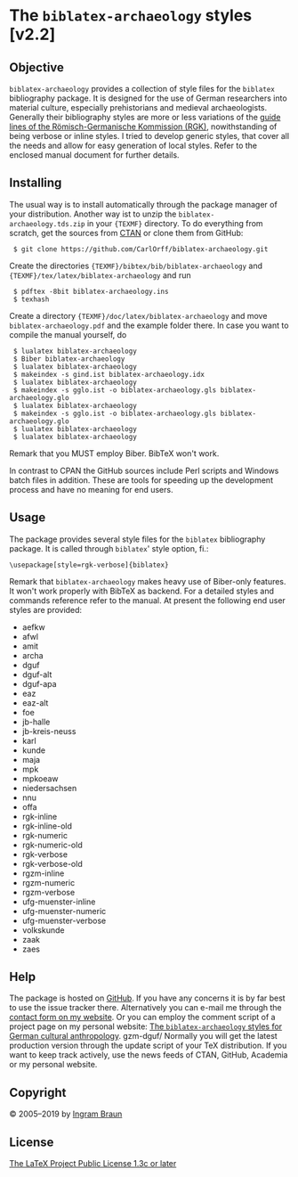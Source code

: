 # The `biblatex-archaeology` styles [v2.2]

## Objective

`biblatex-archaeology` provides a collection of style files for the `biblatex` bibliography package. It is designed for the use of German researchers into material culture, especially prehistorians and medieval archaeologists. Generally their bibliography styles are more or less variations of the [guide lines of the Römisch-Germanische Kommission (RGK)](https://www.uni-bamberg.de/fileadmin/uni/fakultaeten/ggeo_professuren/fruehgesch_archaeologie/Dateien/RGK_Richtlinien.pdf), nowithstanding of being verbose or inline styles. I tried to develop generic styles, that cover all the needs and allow for easy generation of local styles. Refer to the enclosed manual document for further details.

## Installing

The usual way is to install automatically through the package manager of your distribution. Another way ist to unzip the 
`biblatex-archaeology.tds.zip` in your `{TEXMF}` directory. To do everything from scratch, get the sources from [CTAN](http://www.ctan.org/pkg/biblatex-archaeology) or clone them from GitHub:

	 $ git clone https://github.com/CarlOrff/biblatex-archaeology.git

Create the directories `{TEXMF}/bibtex/bib/biblatex-archaeology` and `{TEXMF}/tex/latex/biblatex-archaeology` and run

	 $ pdftex -8bit biblatex-archaeology.ins
	 $ texhash
	
Create a directory `{TEXMF}/doc/latex/biblatex-archaeology` and move `biblatex-archaeology.pdf` and the example folder there. In case you want to compile the manual yourself, do 

	 $ lualatex biblatex-archaeology
	 $ Biber biblatex-archaeology
	 $ lualatex biblatex-archaeology
	 $ makeindex -s gind.ist biblatex-archaeology.idx
	 $ lualatex biblatex-archaeology
	 $ makeindex -s gglo.ist -o biblatex-archaeology.gls biblatex-archaeology.glo
	 $ lualatex biblatex-archaeology
	 $ makeindex -s gglo.ist -o biblatex-archaeology.gls biblatex-archaeology.glo
	 $ lualatex biblatex-archaeology
	 $ lualatex biblatex-archaeology

Remark that you MUST employ Biber. BibTeX won't work.

In contrast to CPAN the GitHub sources include Perl scripts and Windows batch files in addition. These are tools for speeding up the development process and have no meaning for end users.

## Usage

The package provides several style files for the `biblatex` bibliography package. It is called through `biblatex`' style option, fi.:

	\usepackage[style=rgk-verbose]{biblatex}

Remark that `biblatex-archaeology` makes heavy use of Biber-only features. It won't work properly with BibTeX as backend. For a detailed styles and commands reference refer to the manual. At present the following end user styles are provided:

- aefkw
- afwl
- amit
- archa
- dguf
- dguf-alt
- dguf-apa
- eaz
- eaz-alt
- foe
- jb-halle
- jb-kreis-neuss
- karl
- kunde
- maja
- mpk
- mpkoeaw
- niedersachsen
- nnu
- offa
- rgk-inline
- rgk-inline-old
- rgk-numeric
- rgk-numeric-old
- rgk-verbose
- rgk-verbose-old
- rgzm-inline
- rgzm-numeric
- rgzm-verbose
- ufg-muenster-inline
- ufg-muenster-numeric
- ufg-muenster-verbose
- volkskunde
- zaak
- zaes

## Help

The package is hosted on [GitHub](https://github.com/CarlOrff/biblatex-archaeology). If you have any concerns it is by far best to use the issue tracker there.
Alternatively you can e-mail me through the [contact form on my website](https://ingram-braun.net/erga/legal-notice-and-contact/#ib_campaign=biblatex-archaeology-v2.2&ib_medium=readme.md&ib_source=github&ib_content=helpsection). Or you can employ the comment script of a project page on my personal website: [The `biblatex-archaeology` styles for German cultural anthropology](https://ingram-braun.net/erga/the-biblatex-archaeology-styles-for-german-cultural-anthropology/#ib_campaign=biblatex-archaeology-v2.2&ib_medium=readme.md&ib_source=github&ib_content=helpsection).
gzm-dguf/
Normally you will get the latest production version through the update script of your TeX distribution. If you want to keep track actively, use
the news feeds of CTAN, GitHub, Academia or my personal website.

## Copyright

© 2005–2019 by [Ingram Braun](https://ingram-braun.net/#ib_campaign=biblatex-archaeology-v2.2&ib_medium=readme.md&ib_source=github&ib_content=copyright)

## License

[The LaTeX Project Public License 1.3c or later](http://www.latex-project.org/lppl.txt)